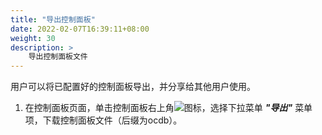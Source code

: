 ```yaml
---
title: "导出控制面板"
date: 2022-02-07T16:39:11+08:00
weight: 30
description: >
    导出控制面板文件
---
```


用户可以将已配置好的控制面板导出，并分享给其他用户使用。


1. 在控制面板页面，单击控制面板右上角![](../images/operation1.png)图标，选择下拉菜单 **_"导出"_** 菜单项，下载控制面板文件（后缀为ocdb）。
